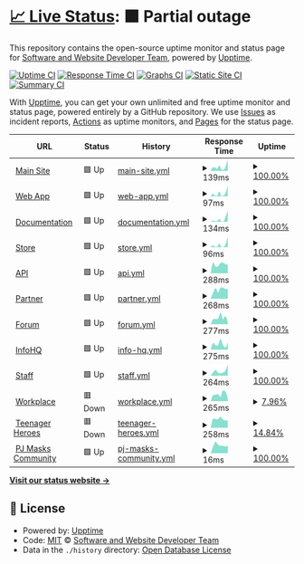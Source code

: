 # [📈 Live Status](https://Software-and-Website-Developer-Team.github.io/Status): <!--live status--> **🟧 Partial outage**

This repository contains the open-source uptime monitor and status page for [Software and Website Developer Team](https://software-and-website-developer-team.github.io), powered by [Upptime](https://github.com/upptime/upptime).

[![Uptime CI](https://github.com/Software-and-Website-Developer-Team/Status/workflows/Uptime%20CI/badge.svg)](https://github.com/Software-and-Website-Developer-Team/Status/actions?query=workflow%3A%22Uptime+CI%22)
[![Response Time CI](https://github.com/Software-and-Website-Developer-Team/Status/workflows/Response%20Time%20CI/badge.svg)](https://github.com/Software-and-Website-Developer-Team/Status/actions?query=workflow%3A%22Response+Time+CI%22)
[![Graphs CI](https://github.com/Software-and-Website-Developer-Team/Status/workflows/Graphs%20CI/badge.svg)](https://github.com/Software-and-Website-Developer-Team/Status/actions?query=workflow%3A%22Graphs+CI%22)
[![Static Site CI](https://github.com/Software-and-Website-Developer-Team/Status/workflows/Static%20Site%20CI/badge.svg)](https://github.com/Software-and-Website-Developer-Team/Status/actions?query=workflow%3A%22Static+Site+CI%22)
[![Summary CI](https://github.com/Software-and-Website-Developer-Team/Status/workflows/Summary%20CI/badge.svg)](https://github.com/Software-and-Website-Developer-Team/Status/actions?query=workflow%3A%22Summary+CI%22)

With [Upptime](https://upptime.js.org), you can get your own unlimited and free uptime monitor and status page, powered entirely by a GitHub repository. We use [Issues](https://github.com/Software-and-Website-Developer-Team/Status/issues) as incident reports, [Actions](https://github.com/Software-and-Website-Developer-Team/Status/actions) as uptime monitors, and [Pages](https://Software-and-Website-Developer-Team.github.io/Status) for the status page.

<!--start: status pages-->
<!-- This summary is generated by Upptime (https://github.com/upptime/upptime) -->
<!-- Do not edit this manually, your changes will be overwritten -->
<!-- prettier-ignore -->
| URL | Status | History | Response Time | Uptime |
| --- | ------ | ------- | ------------- | ------ |
| <img alt="" src="https://favicons.githubusercontent.com/onefutureunifiedteam.tk" height="13"> [Main Site](https://onefutureunifiedteam.tk/) | 🟩 Up | [main-site.yml](https://github.com/One-Future-Unified-Team/Status/commits/HEAD/history/main-site.yml) | <details><summary><img alt="Response time graph" src="./graphs/main-site/response-time-week.png" height="20"> 139ms</summary><br><a href="https://One-Future-Unified-Team.github.io/Status/history/main-site"><img alt="Response time 103" src="https://img.shields.io/endpoint?url=https%3A%2F%2Fraw.githubusercontent.com%2FOne-Future-Unified-Team%2FStatus%2FHEAD%2Fapi%2Fmain-site%2Fresponse-time.json"></a><br><a href="https://One-Future-Unified-Team.github.io/Status/history/main-site"><img alt="24-hour response time 252" src="https://img.shields.io/endpoint?url=https%3A%2F%2Fraw.githubusercontent.com%2FOne-Future-Unified-Team%2FStatus%2FHEAD%2Fapi%2Fmain-site%2Fresponse-time-day.json"></a><br><a href="https://One-Future-Unified-Team.github.io/Status/history/main-site"><img alt="7-day response time 139" src="https://img.shields.io/endpoint?url=https%3A%2F%2Fraw.githubusercontent.com%2FOne-Future-Unified-Team%2FStatus%2FHEAD%2Fapi%2Fmain-site%2Fresponse-time-week.json"></a><br><a href="https://One-Future-Unified-Team.github.io/Status/history/main-site"><img alt="30-day response time 106" src="https://img.shields.io/endpoint?url=https%3A%2F%2Fraw.githubusercontent.com%2FOne-Future-Unified-Team%2FStatus%2FHEAD%2Fapi%2Fmain-site%2Fresponse-time-month.json"></a><br><a href="https://One-Future-Unified-Team.github.io/Status/history/main-site"><img alt="1-year response time 103" src="https://img.shields.io/endpoint?url=https%3A%2F%2Fraw.githubusercontent.com%2FOne-Future-Unified-Team%2FStatus%2FHEAD%2Fapi%2Fmain-site%2Fresponse-time-year.json"></a></details> | <details><summary><a href="https://One-Future-Unified-Team.github.io/Status/history/main-site">100.00%</a></summary><a href="https://One-Future-Unified-Team.github.io/Status/history/main-site"><img alt="All-time uptime 99.92%" src="https://img.shields.io/endpoint?url=https%3A%2F%2Fraw.githubusercontent.com%2FOne-Future-Unified-Team%2FStatus%2FHEAD%2Fapi%2Fmain-site%2Fuptime.json"></a><br><a href="https://One-Future-Unified-Team.github.io/Status/history/main-site"><img alt="24-hour uptime 100.00%" src="https://img.shields.io/endpoint?url=https%3A%2F%2Fraw.githubusercontent.com%2FOne-Future-Unified-Team%2FStatus%2FHEAD%2Fapi%2Fmain-site%2Fuptime-day.json"></a><br><a href="https://One-Future-Unified-Team.github.io/Status/history/main-site"><img alt="7-day uptime 100.00%" src="https://img.shields.io/endpoint?url=https%3A%2F%2Fraw.githubusercontent.com%2FOne-Future-Unified-Team%2FStatus%2FHEAD%2Fapi%2Fmain-site%2Fuptime-week.json"></a><br><a href="https://One-Future-Unified-Team.github.io/Status/history/main-site"><img alt="30-day uptime 100.00%" src="https://img.shields.io/endpoint?url=https%3A%2F%2Fraw.githubusercontent.com%2FOne-Future-Unified-Team%2FStatus%2FHEAD%2Fapi%2Fmain-site%2Fuptime-month.json"></a><br><a href="https://One-Future-Unified-Team.github.io/Status/history/main-site"><img alt="1-year uptime 99.92%" src="https://img.shields.io/endpoint?url=https%3A%2F%2Fraw.githubusercontent.com%2FOne-Future-Unified-Team%2FStatus%2FHEAD%2Fapi%2Fmain-site%2Fuptime-year.json"></a></details>
| <img alt="" src="https://favicons.githubusercontent.com/web-app.onefutureunifiedteam.tk" height="13"> [Web App](https://web-app.onefutureunifiedteam.tk/) | 🟩 Up | [web-app.yml](https://github.com/One-Future-Unified-Team/Status/commits/HEAD/history/web-app.yml) | <details><summary><img alt="Response time graph" src="./graphs/web-app/response-time-week.png" height="20"> 97ms</summary><br><a href="https://One-Future-Unified-Team.github.io/Status/history/web-app"><img alt="Response time 58" src="https://img.shields.io/endpoint?url=https%3A%2F%2Fraw.githubusercontent.com%2FOne-Future-Unified-Team%2FStatus%2FHEAD%2Fapi%2Fweb-app%2Fresponse-time.json"></a><br><a href="https://One-Future-Unified-Team.github.io/Status/history/web-app"><img alt="24-hour response time 212" src="https://img.shields.io/endpoint?url=https%3A%2F%2Fraw.githubusercontent.com%2FOne-Future-Unified-Team%2FStatus%2FHEAD%2Fapi%2Fweb-app%2Fresponse-time-day.json"></a><br><a href="https://One-Future-Unified-Team.github.io/Status/history/web-app"><img alt="7-day response time 97" src="https://img.shields.io/endpoint?url=https%3A%2F%2Fraw.githubusercontent.com%2FOne-Future-Unified-Team%2FStatus%2FHEAD%2Fapi%2Fweb-app%2Fresponse-time-week.json"></a><br><a href="https://One-Future-Unified-Team.github.io/Status/history/web-app"><img alt="30-day response time 67" src="https://img.shields.io/endpoint?url=https%3A%2F%2Fraw.githubusercontent.com%2FOne-Future-Unified-Team%2FStatus%2FHEAD%2Fapi%2Fweb-app%2Fresponse-time-month.json"></a><br><a href="https://One-Future-Unified-Team.github.io/Status/history/web-app"><img alt="1-year response time 58" src="https://img.shields.io/endpoint?url=https%3A%2F%2Fraw.githubusercontent.com%2FOne-Future-Unified-Team%2FStatus%2FHEAD%2Fapi%2Fweb-app%2Fresponse-time-year.json"></a></details> | <details><summary><a href="https://One-Future-Unified-Team.github.io/Status/history/web-app">100.00%</a></summary><a href="https://One-Future-Unified-Team.github.io/Status/history/web-app"><img alt="All-time uptime 99.92%" src="https://img.shields.io/endpoint?url=https%3A%2F%2Fraw.githubusercontent.com%2FOne-Future-Unified-Team%2FStatus%2FHEAD%2Fapi%2Fweb-app%2Fuptime.json"></a><br><a href="https://One-Future-Unified-Team.github.io/Status/history/web-app"><img alt="24-hour uptime 100.00%" src="https://img.shields.io/endpoint?url=https%3A%2F%2Fraw.githubusercontent.com%2FOne-Future-Unified-Team%2FStatus%2FHEAD%2Fapi%2Fweb-app%2Fuptime-day.json"></a><br><a href="https://One-Future-Unified-Team.github.io/Status/history/web-app"><img alt="7-day uptime 100.00%" src="https://img.shields.io/endpoint?url=https%3A%2F%2Fraw.githubusercontent.com%2FOne-Future-Unified-Team%2FStatus%2FHEAD%2Fapi%2Fweb-app%2Fuptime-week.json"></a><br><a href="https://One-Future-Unified-Team.github.io/Status/history/web-app"><img alt="30-day uptime 100.00%" src="https://img.shields.io/endpoint?url=https%3A%2F%2Fraw.githubusercontent.com%2FOne-Future-Unified-Team%2FStatus%2FHEAD%2Fapi%2Fweb-app%2Fuptime-month.json"></a><br><a href="https://One-Future-Unified-Team.github.io/Status/history/web-app"><img alt="1-year uptime 99.92%" src="https://img.shields.io/endpoint?url=https%3A%2F%2Fraw.githubusercontent.com%2FOne-Future-Unified-Team%2FStatus%2FHEAD%2Fapi%2Fweb-app%2Fuptime-year.json"></a></details>
| <img alt="" src="https://favicons.githubusercontent.com/documentation.onefutureunifiedteam.tk" height="13"> [Documentation](https://documentation.onefutureunifiedteam.tk/) | 🟩 Up | [documentation.yml](https://github.com/One-Future-Unified-Team/Status/commits/HEAD/history/documentation.yml) | <details><summary><img alt="Response time graph" src="./graphs/documentation/response-time-week.png" height="20"> 134ms</summary><br><a href="https://One-Future-Unified-Team.github.io/Status/history/documentation"><img alt="Response time 63" src="https://img.shields.io/endpoint?url=https%3A%2F%2Fraw.githubusercontent.com%2FOne-Future-Unified-Team%2FStatus%2FHEAD%2Fapi%2Fdocumentation%2Fresponse-time.json"></a><br><a href="https://One-Future-Unified-Team.github.io/Status/history/documentation"><img alt="24-hour response time 326" src="https://img.shields.io/endpoint?url=https%3A%2F%2Fraw.githubusercontent.com%2FOne-Future-Unified-Team%2FStatus%2FHEAD%2Fapi%2Fdocumentation%2Fresponse-time-day.json"></a><br><a href="https://One-Future-Unified-Team.github.io/Status/history/documentation"><img alt="7-day response time 134" src="https://img.shields.io/endpoint?url=https%3A%2F%2Fraw.githubusercontent.com%2FOne-Future-Unified-Team%2FStatus%2FHEAD%2Fapi%2Fdocumentation%2Fresponse-time-week.json"></a><br><a href="https://One-Future-Unified-Team.github.io/Status/history/documentation"><img alt="30-day response time 75" src="https://img.shields.io/endpoint?url=https%3A%2F%2Fraw.githubusercontent.com%2FOne-Future-Unified-Team%2FStatus%2FHEAD%2Fapi%2Fdocumentation%2Fresponse-time-month.json"></a><br><a href="https://One-Future-Unified-Team.github.io/Status/history/documentation"><img alt="1-year response time 63" src="https://img.shields.io/endpoint?url=https%3A%2F%2Fraw.githubusercontent.com%2FOne-Future-Unified-Team%2FStatus%2FHEAD%2Fapi%2Fdocumentation%2Fresponse-time-year.json"></a></details> | <details><summary><a href="https://One-Future-Unified-Team.github.io/Status/history/documentation">100.00%</a></summary><a href="https://One-Future-Unified-Team.github.io/Status/history/documentation"><img alt="All-time uptime 99.92%" src="https://img.shields.io/endpoint?url=https%3A%2F%2Fraw.githubusercontent.com%2FOne-Future-Unified-Team%2FStatus%2FHEAD%2Fapi%2Fdocumentation%2Fuptime.json"></a><br><a href="https://One-Future-Unified-Team.github.io/Status/history/documentation"><img alt="24-hour uptime 100.00%" src="https://img.shields.io/endpoint?url=https%3A%2F%2Fraw.githubusercontent.com%2FOne-Future-Unified-Team%2FStatus%2FHEAD%2Fapi%2Fdocumentation%2Fuptime-day.json"></a><br><a href="https://One-Future-Unified-Team.github.io/Status/history/documentation"><img alt="7-day uptime 100.00%" src="https://img.shields.io/endpoint?url=https%3A%2F%2Fraw.githubusercontent.com%2FOne-Future-Unified-Team%2FStatus%2FHEAD%2Fapi%2Fdocumentation%2Fuptime-week.json"></a><br><a href="https://One-Future-Unified-Team.github.io/Status/history/documentation"><img alt="30-day uptime 100.00%" src="https://img.shields.io/endpoint?url=https%3A%2F%2Fraw.githubusercontent.com%2FOne-Future-Unified-Team%2FStatus%2FHEAD%2Fapi%2Fdocumentation%2Fuptime-month.json"></a><br><a href="https://One-Future-Unified-Team.github.io/Status/history/documentation"><img alt="1-year uptime 99.92%" src="https://img.shields.io/endpoint?url=https%3A%2F%2Fraw.githubusercontent.com%2FOne-Future-Unified-Team%2FStatus%2FHEAD%2Fapi%2Fdocumentation%2Fuptime-year.json"></a></details>
| <img alt="" src="https://favicons.githubusercontent.com/store.onefutureunifiedteam.tk" height="13"> [Store](https://store.onefutureunifiedteam.tk/) | 🟩 Up | [store.yml](https://github.com/One-Future-Unified-Team/Status/commits/HEAD/history/store.yml) | <details><summary><img alt="Response time graph" src="./graphs/store/response-time-week.png" height="20"> 96ms</summary><br><a href="https://One-Future-Unified-Team.github.io/Status/history/store"><img alt="Response time 57" src="https://img.shields.io/endpoint?url=https%3A%2F%2Fraw.githubusercontent.com%2FOne-Future-Unified-Team%2FStatus%2FHEAD%2Fapi%2Fstore%2Fresponse-time.json"></a><br><a href="https://One-Future-Unified-Team.github.io/Status/history/store"><img alt="24-hour response time 223" src="https://img.shields.io/endpoint?url=https%3A%2F%2Fraw.githubusercontent.com%2FOne-Future-Unified-Team%2FStatus%2FHEAD%2Fapi%2Fstore%2Fresponse-time-day.json"></a><br><a href="https://One-Future-Unified-Team.github.io/Status/history/store"><img alt="7-day response time 96" src="https://img.shields.io/endpoint?url=https%3A%2F%2Fraw.githubusercontent.com%2FOne-Future-Unified-Team%2FStatus%2FHEAD%2Fapi%2Fstore%2Fresponse-time-week.json"></a><br><a href="https://One-Future-Unified-Team.github.io/Status/history/store"><img alt="30-day response time 58" src="https://img.shields.io/endpoint?url=https%3A%2F%2Fraw.githubusercontent.com%2FOne-Future-Unified-Team%2FStatus%2FHEAD%2Fapi%2Fstore%2Fresponse-time-month.json"></a><br><a href="https://One-Future-Unified-Team.github.io/Status/history/store"><img alt="1-year response time 57" src="https://img.shields.io/endpoint?url=https%3A%2F%2Fraw.githubusercontent.com%2FOne-Future-Unified-Team%2FStatus%2FHEAD%2Fapi%2Fstore%2Fresponse-time-year.json"></a></details> | <details><summary><a href="https://One-Future-Unified-Team.github.io/Status/history/store">100.00%</a></summary><a href="https://One-Future-Unified-Team.github.io/Status/history/store"><img alt="All-time uptime 99.92%" src="https://img.shields.io/endpoint?url=https%3A%2F%2Fraw.githubusercontent.com%2FOne-Future-Unified-Team%2FStatus%2FHEAD%2Fapi%2Fstore%2Fuptime.json"></a><br><a href="https://One-Future-Unified-Team.github.io/Status/history/store"><img alt="24-hour uptime 100.00%" src="https://img.shields.io/endpoint?url=https%3A%2F%2Fraw.githubusercontent.com%2FOne-Future-Unified-Team%2FStatus%2FHEAD%2Fapi%2Fstore%2Fuptime-day.json"></a><br><a href="https://One-Future-Unified-Team.github.io/Status/history/store"><img alt="7-day uptime 100.00%" src="https://img.shields.io/endpoint?url=https%3A%2F%2Fraw.githubusercontent.com%2FOne-Future-Unified-Team%2FStatus%2FHEAD%2Fapi%2Fstore%2Fuptime-week.json"></a><br><a href="https://One-Future-Unified-Team.github.io/Status/history/store"><img alt="30-day uptime 100.00%" src="https://img.shields.io/endpoint?url=https%3A%2F%2Fraw.githubusercontent.com%2FOne-Future-Unified-Team%2FStatus%2FHEAD%2Fapi%2Fstore%2Fuptime-month.json"></a><br><a href="https://One-Future-Unified-Team.github.io/Status/history/store"><img alt="1-year uptime 99.92%" src="https://img.shields.io/endpoint?url=https%3A%2F%2Fraw.githubusercontent.com%2FOne-Future-Unified-Team%2FStatus%2FHEAD%2Fapi%2Fstore%2Fuptime-year.json"></a></details>
| <img alt="" src="https://favicons.githubusercontent.com/api.onefutureunifiedteam.tk" height="13"> [API](https://api.onefutureunifiedteam.tk/) | 🟩 Up | [api.yml](https://github.com/One-Future-Unified-Team/Status/commits/HEAD/history/api.yml) | <details><summary><img alt="Response time graph" src="./graphs/api/response-time-week.png" height="20"> 288ms</summary><br><a href="https://One-Future-Unified-Team.github.io/Status/history/api"><img alt="Response time 288" src="https://img.shields.io/endpoint?url=https%3A%2F%2Fraw.githubusercontent.com%2FOne-Future-Unified-Team%2FStatus%2FHEAD%2Fapi%2Fapi%2Fresponse-time.json"></a><br><a href="https://One-Future-Unified-Team.github.io/Status/history/api"><img alt="24-hour response time 288" src="https://img.shields.io/endpoint?url=https%3A%2F%2Fraw.githubusercontent.com%2FOne-Future-Unified-Team%2FStatus%2FHEAD%2Fapi%2Fapi%2Fresponse-time-day.json"></a><br><a href="https://One-Future-Unified-Team.github.io/Status/history/api"><img alt="7-day response time 288" src="https://img.shields.io/endpoint?url=https%3A%2F%2Fraw.githubusercontent.com%2FOne-Future-Unified-Team%2FStatus%2FHEAD%2Fapi%2Fapi%2Fresponse-time-week.json"></a><br><a href="https://One-Future-Unified-Team.github.io/Status/history/api"><img alt="30-day response time 288" src="https://img.shields.io/endpoint?url=https%3A%2F%2Fraw.githubusercontent.com%2FOne-Future-Unified-Team%2FStatus%2FHEAD%2Fapi%2Fapi%2Fresponse-time-month.json"></a><br><a href="https://One-Future-Unified-Team.github.io/Status/history/api"><img alt="1-year response time 288" src="https://img.shields.io/endpoint?url=https%3A%2F%2Fraw.githubusercontent.com%2FOne-Future-Unified-Team%2FStatus%2FHEAD%2Fapi%2Fapi%2Fresponse-time-year.json"></a></details> | <details><summary><a href="https://One-Future-Unified-Team.github.io/Status/history/api">100.00%</a></summary><a href="https://One-Future-Unified-Team.github.io/Status/history/api"><img alt="All-time uptime 100.00%" src="https://img.shields.io/endpoint?url=https%3A%2F%2Fraw.githubusercontent.com%2FOne-Future-Unified-Team%2FStatus%2FHEAD%2Fapi%2Fapi%2Fuptime.json"></a><br><a href="https://One-Future-Unified-Team.github.io/Status/history/api"><img alt="24-hour uptime 100.00%" src="https://img.shields.io/endpoint?url=https%3A%2F%2Fraw.githubusercontent.com%2FOne-Future-Unified-Team%2FStatus%2FHEAD%2Fapi%2Fapi%2Fuptime-day.json"></a><br><a href="https://One-Future-Unified-Team.github.io/Status/history/api"><img alt="7-day uptime 100.00%" src="https://img.shields.io/endpoint?url=https%3A%2F%2Fraw.githubusercontent.com%2FOne-Future-Unified-Team%2FStatus%2FHEAD%2Fapi%2Fapi%2Fuptime-week.json"></a><br><a href="https://One-Future-Unified-Team.github.io/Status/history/api"><img alt="30-day uptime 100.00%" src="https://img.shields.io/endpoint?url=https%3A%2F%2Fraw.githubusercontent.com%2FOne-Future-Unified-Team%2FStatus%2FHEAD%2Fapi%2Fapi%2Fuptime-month.json"></a><br><a href="https://One-Future-Unified-Team.github.io/Status/history/api"><img alt="1-year uptime 100.00%" src="https://img.shields.io/endpoint?url=https%3A%2F%2Fraw.githubusercontent.com%2FOne-Future-Unified-Team%2FStatus%2FHEAD%2Fapi%2Fapi%2Fuptime-year.json"></a></details>
| <img alt="" src="https://favicons.githubusercontent.com/partner.onefutureunifiedteam.tk" height="13"> [Partner](https://partner.onefutureunifiedteam.tk/) | 🟩 Up | [partner.yml](https://github.com/One-Future-Unified-Team/Status/commits/HEAD/history/partner.yml) | <details><summary><img alt="Response time graph" src="./graphs/partner/response-time-week.png" height="20"> 268ms</summary><br><a href="https://One-Future-Unified-Team.github.io/Status/history/partner"><img alt="Response time 268" src="https://img.shields.io/endpoint?url=https%3A%2F%2Fraw.githubusercontent.com%2FOne-Future-Unified-Team%2FStatus%2FHEAD%2Fapi%2Fpartner%2Fresponse-time.json"></a><br><a href="https://One-Future-Unified-Team.github.io/Status/history/partner"><img alt="24-hour response time 268" src="https://img.shields.io/endpoint?url=https%3A%2F%2Fraw.githubusercontent.com%2FOne-Future-Unified-Team%2FStatus%2FHEAD%2Fapi%2Fpartner%2Fresponse-time-day.json"></a><br><a href="https://One-Future-Unified-Team.github.io/Status/history/partner"><img alt="7-day response time 268" src="https://img.shields.io/endpoint?url=https%3A%2F%2Fraw.githubusercontent.com%2FOne-Future-Unified-Team%2FStatus%2FHEAD%2Fapi%2Fpartner%2Fresponse-time-week.json"></a><br><a href="https://One-Future-Unified-Team.github.io/Status/history/partner"><img alt="30-day response time 268" src="https://img.shields.io/endpoint?url=https%3A%2F%2Fraw.githubusercontent.com%2FOne-Future-Unified-Team%2FStatus%2FHEAD%2Fapi%2Fpartner%2Fresponse-time-month.json"></a><br><a href="https://One-Future-Unified-Team.github.io/Status/history/partner"><img alt="1-year response time 268" src="https://img.shields.io/endpoint?url=https%3A%2F%2Fraw.githubusercontent.com%2FOne-Future-Unified-Team%2FStatus%2FHEAD%2Fapi%2Fpartner%2Fresponse-time-year.json"></a></details> | <details><summary><a href="https://One-Future-Unified-Team.github.io/Status/history/partner">100.00%</a></summary><a href="https://One-Future-Unified-Team.github.io/Status/history/partner"><img alt="All-time uptime 100.00%" src="https://img.shields.io/endpoint?url=https%3A%2F%2Fraw.githubusercontent.com%2FOne-Future-Unified-Team%2FStatus%2FHEAD%2Fapi%2Fpartner%2Fuptime.json"></a><br><a href="https://One-Future-Unified-Team.github.io/Status/history/partner"><img alt="24-hour uptime 100.00%" src="https://img.shields.io/endpoint?url=https%3A%2F%2Fraw.githubusercontent.com%2FOne-Future-Unified-Team%2FStatus%2FHEAD%2Fapi%2Fpartner%2Fuptime-day.json"></a><br><a href="https://One-Future-Unified-Team.github.io/Status/history/partner"><img alt="7-day uptime 100.00%" src="https://img.shields.io/endpoint?url=https%3A%2F%2Fraw.githubusercontent.com%2FOne-Future-Unified-Team%2FStatus%2FHEAD%2Fapi%2Fpartner%2Fuptime-week.json"></a><br><a href="https://One-Future-Unified-Team.github.io/Status/history/partner"><img alt="30-day uptime 100.00%" src="https://img.shields.io/endpoint?url=https%3A%2F%2Fraw.githubusercontent.com%2FOne-Future-Unified-Team%2FStatus%2FHEAD%2Fapi%2Fpartner%2Fuptime-month.json"></a><br><a href="https://One-Future-Unified-Team.github.io/Status/history/partner"><img alt="1-year uptime 100.00%" src="https://img.shields.io/endpoint?url=https%3A%2F%2Fraw.githubusercontent.com%2FOne-Future-Unified-Team%2FStatus%2FHEAD%2Fapi%2Fpartner%2Fuptime-year.json"></a></details>
| <img alt="" src="https://favicons.githubusercontent.com/forum.onefutureunifiedteam.tk" height="13"> [Forum](https://forum.onefutureunifiedteam.tk/) | 🟩 Up | [forum.yml](https://github.com/One-Future-Unified-Team/Status/commits/HEAD/history/forum.yml) | <details><summary><img alt="Response time graph" src="./graphs/forum/response-time-week.png" height="20"> 277ms</summary><br><a href="https://One-Future-Unified-Team.github.io/Status/history/forum"><img alt="Response time 277" src="https://img.shields.io/endpoint?url=https%3A%2F%2Fraw.githubusercontent.com%2FOne-Future-Unified-Team%2FStatus%2FHEAD%2Fapi%2Fforum%2Fresponse-time.json"></a><br><a href="https://One-Future-Unified-Team.github.io/Status/history/forum"><img alt="24-hour response time 277" src="https://img.shields.io/endpoint?url=https%3A%2F%2Fraw.githubusercontent.com%2FOne-Future-Unified-Team%2FStatus%2FHEAD%2Fapi%2Fforum%2Fresponse-time-day.json"></a><br><a href="https://One-Future-Unified-Team.github.io/Status/history/forum"><img alt="7-day response time 277" src="https://img.shields.io/endpoint?url=https%3A%2F%2Fraw.githubusercontent.com%2FOne-Future-Unified-Team%2FStatus%2FHEAD%2Fapi%2Fforum%2Fresponse-time-week.json"></a><br><a href="https://One-Future-Unified-Team.github.io/Status/history/forum"><img alt="30-day response time 277" src="https://img.shields.io/endpoint?url=https%3A%2F%2Fraw.githubusercontent.com%2FOne-Future-Unified-Team%2FStatus%2FHEAD%2Fapi%2Fforum%2Fresponse-time-month.json"></a><br><a href="https://One-Future-Unified-Team.github.io/Status/history/forum"><img alt="1-year response time 277" src="https://img.shields.io/endpoint?url=https%3A%2F%2Fraw.githubusercontent.com%2FOne-Future-Unified-Team%2FStatus%2FHEAD%2Fapi%2Fforum%2Fresponse-time-year.json"></a></details> | <details><summary><a href="https://One-Future-Unified-Team.github.io/Status/history/forum">100.00%</a></summary><a href="https://One-Future-Unified-Team.github.io/Status/history/forum"><img alt="All-time uptime 100.00%" src="https://img.shields.io/endpoint?url=https%3A%2F%2Fraw.githubusercontent.com%2FOne-Future-Unified-Team%2FStatus%2FHEAD%2Fapi%2Fforum%2Fuptime.json"></a><br><a href="https://One-Future-Unified-Team.github.io/Status/history/forum"><img alt="24-hour uptime 100.00%" src="https://img.shields.io/endpoint?url=https%3A%2F%2Fraw.githubusercontent.com%2FOne-Future-Unified-Team%2FStatus%2FHEAD%2Fapi%2Fforum%2Fuptime-day.json"></a><br><a href="https://One-Future-Unified-Team.github.io/Status/history/forum"><img alt="7-day uptime 100.00%" src="https://img.shields.io/endpoint?url=https%3A%2F%2Fraw.githubusercontent.com%2FOne-Future-Unified-Team%2FStatus%2FHEAD%2Fapi%2Fforum%2Fuptime-week.json"></a><br><a href="https://One-Future-Unified-Team.github.io/Status/history/forum"><img alt="30-day uptime 100.00%" src="https://img.shields.io/endpoint?url=https%3A%2F%2Fraw.githubusercontent.com%2FOne-Future-Unified-Team%2FStatus%2FHEAD%2Fapi%2Fforum%2Fuptime-month.json"></a><br><a href="https://One-Future-Unified-Team.github.io/Status/history/forum"><img alt="1-year uptime 100.00%" src="https://img.shields.io/endpoint?url=https%3A%2F%2Fraw.githubusercontent.com%2FOne-Future-Unified-Team%2FStatus%2FHEAD%2Fapi%2Fforum%2Fuptime-year.json"></a></details>
| <img alt="" src="https://favicons.githubusercontent.com/infohq.onefutureunifiedteam.tk" height="13"> [InfoHQ](https://infohq.onefutureunifiedteam.tk/) | 🟩 Up | [info-hq.yml](https://github.com/One-Future-Unified-Team/Status/commits/HEAD/history/info-hq.yml) | <details><summary><img alt="Response time graph" src="./graphs/info-hq/response-time-week.png" height="20"> 275ms</summary><br><a href="https://One-Future-Unified-Team.github.io/Status/history/info-hq"><img alt="Response time 275" src="https://img.shields.io/endpoint?url=https%3A%2F%2Fraw.githubusercontent.com%2FOne-Future-Unified-Team%2FStatus%2FHEAD%2Fapi%2Finfo-hq%2Fresponse-time.json"></a><br><a href="https://One-Future-Unified-Team.github.io/Status/history/info-hq"><img alt="24-hour response time 275" src="https://img.shields.io/endpoint?url=https%3A%2F%2Fraw.githubusercontent.com%2FOne-Future-Unified-Team%2FStatus%2FHEAD%2Fapi%2Finfo-hq%2Fresponse-time-day.json"></a><br><a href="https://One-Future-Unified-Team.github.io/Status/history/info-hq"><img alt="7-day response time 275" src="https://img.shields.io/endpoint?url=https%3A%2F%2Fraw.githubusercontent.com%2FOne-Future-Unified-Team%2FStatus%2FHEAD%2Fapi%2Finfo-hq%2Fresponse-time-week.json"></a><br><a href="https://One-Future-Unified-Team.github.io/Status/history/info-hq"><img alt="30-day response time 275" src="https://img.shields.io/endpoint?url=https%3A%2F%2Fraw.githubusercontent.com%2FOne-Future-Unified-Team%2FStatus%2FHEAD%2Fapi%2Finfo-hq%2Fresponse-time-month.json"></a><br><a href="https://One-Future-Unified-Team.github.io/Status/history/info-hq"><img alt="1-year response time 275" src="https://img.shields.io/endpoint?url=https%3A%2F%2Fraw.githubusercontent.com%2FOne-Future-Unified-Team%2FStatus%2FHEAD%2Fapi%2Finfo-hq%2Fresponse-time-year.json"></a></details> | <details><summary><a href="https://One-Future-Unified-Team.github.io/Status/history/info-hq">100.00%</a></summary><a href="https://One-Future-Unified-Team.github.io/Status/history/info-hq"><img alt="All-time uptime 100.00%" src="https://img.shields.io/endpoint?url=https%3A%2F%2Fraw.githubusercontent.com%2FOne-Future-Unified-Team%2FStatus%2FHEAD%2Fapi%2Finfo-hq%2Fuptime.json"></a><br><a href="https://One-Future-Unified-Team.github.io/Status/history/info-hq"><img alt="24-hour uptime 100.00%" src="https://img.shields.io/endpoint?url=https%3A%2F%2Fraw.githubusercontent.com%2FOne-Future-Unified-Team%2FStatus%2FHEAD%2Fapi%2Finfo-hq%2Fuptime-day.json"></a><br><a href="https://One-Future-Unified-Team.github.io/Status/history/info-hq"><img alt="7-day uptime 100.00%" src="https://img.shields.io/endpoint?url=https%3A%2F%2Fraw.githubusercontent.com%2FOne-Future-Unified-Team%2FStatus%2FHEAD%2Fapi%2Finfo-hq%2Fuptime-week.json"></a><br><a href="https://One-Future-Unified-Team.github.io/Status/history/info-hq"><img alt="30-day uptime 100.00%" src="https://img.shields.io/endpoint?url=https%3A%2F%2Fraw.githubusercontent.com%2FOne-Future-Unified-Team%2FStatus%2FHEAD%2Fapi%2Finfo-hq%2Fuptime-month.json"></a><br><a href="https://One-Future-Unified-Team.github.io/Status/history/info-hq"><img alt="1-year uptime 100.00%" src="https://img.shields.io/endpoint?url=https%3A%2F%2Fraw.githubusercontent.com%2FOne-Future-Unified-Team%2FStatus%2FHEAD%2Fapi%2Finfo-hq%2Fuptime-year.json"></a></details>
| <img alt="" src="https://favicons.githubusercontent.com/staff.onefutureunifiedteam.tk" height="13"> [Staff](https://staff.onefutureunifiedteam.tk/) | 🟩 Up | [staff.yml](https://github.com/One-Future-Unified-Team/Status/commits/HEAD/history/staff.yml) | <details><summary><img alt="Response time graph" src="./graphs/staff/response-time-week.png" height="20"> 264ms</summary><br><a href="https://One-Future-Unified-Team.github.io/Status/history/staff"><img alt="Response time 264" src="https://img.shields.io/endpoint?url=https%3A%2F%2Fraw.githubusercontent.com%2FOne-Future-Unified-Team%2FStatus%2FHEAD%2Fapi%2Fstaff%2Fresponse-time.json"></a><br><a href="https://One-Future-Unified-Team.github.io/Status/history/staff"><img alt="24-hour response time 264" src="https://img.shields.io/endpoint?url=https%3A%2F%2Fraw.githubusercontent.com%2FOne-Future-Unified-Team%2FStatus%2FHEAD%2Fapi%2Fstaff%2Fresponse-time-day.json"></a><br><a href="https://One-Future-Unified-Team.github.io/Status/history/staff"><img alt="7-day response time 264" src="https://img.shields.io/endpoint?url=https%3A%2F%2Fraw.githubusercontent.com%2FOne-Future-Unified-Team%2FStatus%2FHEAD%2Fapi%2Fstaff%2Fresponse-time-week.json"></a><br><a href="https://One-Future-Unified-Team.github.io/Status/history/staff"><img alt="30-day response time 264" src="https://img.shields.io/endpoint?url=https%3A%2F%2Fraw.githubusercontent.com%2FOne-Future-Unified-Team%2FStatus%2FHEAD%2Fapi%2Fstaff%2Fresponse-time-month.json"></a><br><a href="https://One-Future-Unified-Team.github.io/Status/history/staff"><img alt="1-year response time 264" src="https://img.shields.io/endpoint?url=https%3A%2F%2Fraw.githubusercontent.com%2FOne-Future-Unified-Team%2FStatus%2FHEAD%2Fapi%2Fstaff%2Fresponse-time-year.json"></a></details> | <details><summary><a href="https://One-Future-Unified-Team.github.io/Status/history/staff">100.00%</a></summary><a href="https://One-Future-Unified-Team.github.io/Status/history/staff"><img alt="All-time uptime 100.00%" src="https://img.shields.io/endpoint?url=https%3A%2F%2Fraw.githubusercontent.com%2FOne-Future-Unified-Team%2FStatus%2FHEAD%2Fapi%2Fstaff%2Fuptime.json"></a><br><a href="https://One-Future-Unified-Team.github.io/Status/history/staff"><img alt="24-hour uptime 100.00%" src="https://img.shields.io/endpoint?url=https%3A%2F%2Fraw.githubusercontent.com%2FOne-Future-Unified-Team%2FStatus%2FHEAD%2Fapi%2Fstaff%2Fuptime-day.json"></a><br><a href="https://One-Future-Unified-Team.github.io/Status/history/staff"><img alt="7-day uptime 100.00%" src="https://img.shields.io/endpoint?url=https%3A%2F%2Fraw.githubusercontent.com%2FOne-Future-Unified-Team%2FStatus%2FHEAD%2Fapi%2Fstaff%2Fuptime-week.json"></a><br><a href="https://One-Future-Unified-Team.github.io/Status/history/staff"><img alt="30-day uptime 100.00%" src="https://img.shields.io/endpoint?url=https%3A%2F%2Fraw.githubusercontent.com%2FOne-Future-Unified-Team%2FStatus%2FHEAD%2Fapi%2Fstaff%2Fuptime-month.json"></a><br><a href="https://One-Future-Unified-Team.github.io/Status/history/staff"><img alt="1-year uptime 100.00%" src="https://img.shields.io/endpoint?url=https%3A%2F%2Fraw.githubusercontent.com%2FOne-Future-Unified-Team%2FStatus%2FHEAD%2Fapi%2Fstaff%2Fuptime-year.json"></a></details>
| <img alt="" src="https://favicons.githubusercontent.com/workplace.onefutureunifiedteam.tk" height="13"> [Workplace](https://workplace.onefutureunifiedteam.tk/) | 🟥 Down | [workplace.yml](https://github.com/One-Future-Unified-Team/Status/commits/HEAD/history/workplace.yml) | <details><summary><img alt="Response time graph" src="./graphs/workplace/response-time-week.png" height="20"> 265ms</summary><br><a href="https://One-Future-Unified-Team.github.io/Status/history/workplace"><img alt="Response time 265" src="https://img.shields.io/endpoint?url=https%3A%2F%2Fraw.githubusercontent.com%2FOne-Future-Unified-Team%2FStatus%2FHEAD%2Fapi%2Fworkplace%2Fresponse-time.json"></a><br><a href="https://One-Future-Unified-Team.github.io/Status/history/workplace"><img alt="24-hour response time 265" src="https://img.shields.io/endpoint?url=https%3A%2F%2Fraw.githubusercontent.com%2FOne-Future-Unified-Team%2FStatus%2FHEAD%2Fapi%2Fworkplace%2Fresponse-time-day.json"></a><br><a href="https://One-Future-Unified-Team.github.io/Status/history/workplace"><img alt="7-day response time 265" src="https://img.shields.io/endpoint?url=https%3A%2F%2Fraw.githubusercontent.com%2FOne-Future-Unified-Team%2FStatus%2FHEAD%2Fapi%2Fworkplace%2Fresponse-time-week.json"></a><br><a href="https://One-Future-Unified-Team.github.io/Status/history/workplace"><img alt="30-day response time 265" src="https://img.shields.io/endpoint?url=https%3A%2F%2Fraw.githubusercontent.com%2FOne-Future-Unified-Team%2FStatus%2FHEAD%2Fapi%2Fworkplace%2Fresponse-time-month.json"></a><br><a href="https://One-Future-Unified-Team.github.io/Status/history/workplace"><img alt="1-year response time 265" src="https://img.shields.io/endpoint?url=https%3A%2F%2Fraw.githubusercontent.com%2FOne-Future-Unified-Team%2FStatus%2FHEAD%2Fapi%2Fworkplace%2Fresponse-time-year.json"></a></details> | <details><summary><a href="https://One-Future-Unified-Team.github.io/Status/history/workplace">7.96%</a></summary><a href="https://One-Future-Unified-Team.github.io/Status/history/workplace"><img alt="All-time uptime 7.96%" src="https://img.shields.io/endpoint?url=https%3A%2F%2Fraw.githubusercontent.com%2FOne-Future-Unified-Team%2FStatus%2FHEAD%2Fapi%2Fworkplace%2Fuptime.json"></a><br><a href="https://One-Future-Unified-Team.github.io/Status/history/workplace"><img alt="24-hour uptime 7.96%" src="https://img.shields.io/endpoint?url=https%3A%2F%2Fraw.githubusercontent.com%2FOne-Future-Unified-Team%2FStatus%2FHEAD%2Fapi%2Fworkplace%2Fuptime-day.json"></a><br><a href="https://One-Future-Unified-Team.github.io/Status/history/workplace"><img alt="7-day uptime 7.96%" src="https://img.shields.io/endpoint?url=https%3A%2F%2Fraw.githubusercontent.com%2FOne-Future-Unified-Team%2FStatus%2FHEAD%2Fapi%2Fworkplace%2Fuptime-week.json"></a><br><a href="https://One-Future-Unified-Team.github.io/Status/history/workplace"><img alt="30-day uptime 7.96%" src="https://img.shields.io/endpoint?url=https%3A%2F%2Fraw.githubusercontent.com%2FOne-Future-Unified-Team%2FStatus%2FHEAD%2Fapi%2Fworkplace%2Fuptime-month.json"></a><br><a href="https://One-Future-Unified-Team.github.io/Status/history/workplace"><img alt="1-year uptime 7.96%" src="https://img.shields.io/endpoint?url=https%3A%2F%2Fraw.githubusercontent.com%2FOne-Future-Unified-Team%2FStatus%2FHEAD%2Fapi%2Fworkplace%2Fuptime-year.json"></a></details>
| <img alt="" src="https://favicons.githubusercontent.com/teenager-heroes.tk" height="13"> [Teenager Heroes](https://teenager-heroes.tk/) | 🟥 Down | [teenager-heroes.yml](https://github.com/One-Future-Unified-Team/Status/commits/HEAD/history/teenager-heroes.yml) | <details><summary><img alt="Response time graph" src="./graphs/teenager-heroes/response-time-week.png" height="20"> 258ms</summary><br><a href="https://One-Future-Unified-Team.github.io/Status/history/teenager-heroes"><img alt="Response time 258" src="https://img.shields.io/endpoint?url=https%3A%2F%2Fraw.githubusercontent.com%2FOne-Future-Unified-Team%2FStatus%2FHEAD%2Fapi%2Fteenager-heroes%2Fresponse-time.json"></a><br><a href="https://One-Future-Unified-Team.github.io/Status/history/teenager-heroes"><img alt="24-hour response time 258" src="https://img.shields.io/endpoint?url=https%3A%2F%2Fraw.githubusercontent.com%2FOne-Future-Unified-Team%2FStatus%2FHEAD%2Fapi%2Fteenager-heroes%2Fresponse-time-day.json"></a><br><a href="https://One-Future-Unified-Team.github.io/Status/history/teenager-heroes"><img alt="7-day response time 258" src="https://img.shields.io/endpoint?url=https%3A%2F%2Fraw.githubusercontent.com%2FOne-Future-Unified-Team%2FStatus%2FHEAD%2Fapi%2Fteenager-heroes%2Fresponse-time-week.json"></a><br><a href="https://One-Future-Unified-Team.github.io/Status/history/teenager-heroes"><img alt="30-day response time 258" src="https://img.shields.io/endpoint?url=https%3A%2F%2Fraw.githubusercontent.com%2FOne-Future-Unified-Team%2FStatus%2FHEAD%2Fapi%2Fteenager-heroes%2Fresponse-time-month.json"></a><br><a href="https://One-Future-Unified-Team.github.io/Status/history/teenager-heroes"><img alt="1-year response time 258" src="https://img.shields.io/endpoint?url=https%3A%2F%2Fraw.githubusercontent.com%2FOne-Future-Unified-Team%2FStatus%2FHEAD%2Fapi%2Fteenager-heroes%2Fresponse-time-year.json"></a></details> | <details><summary><a href="https://One-Future-Unified-Team.github.io/Status/history/teenager-heroes">14.84%</a></summary><a href="https://One-Future-Unified-Team.github.io/Status/history/teenager-heroes"><img alt="All-time uptime 14.84%" src="https://img.shields.io/endpoint?url=https%3A%2F%2Fraw.githubusercontent.com%2FOne-Future-Unified-Team%2FStatus%2FHEAD%2Fapi%2Fteenager-heroes%2Fuptime.json"></a><br><a href="https://One-Future-Unified-Team.github.io/Status/history/teenager-heroes"><img alt="24-hour uptime 14.84%" src="https://img.shields.io/endpoint?url=https%3A%2F%2Fraw.githubusercontent.com%2FOne-Future-Unified-Team%2FStatus%2FHEAD%2Fapi%2Fteenager-heroes%2Fuptime-day.json"></a><br><a href="https://One-Future-Unified-Team.github.io/Status/history/teenager-heroes"><img alt="7-day uptime 14.84%" src="https://img.shields.io/endpoint?url=https%3A%2F%2Fraw.githubusercontent.com%2FOne-Future-Unified-Team%2FStatus%2FHEAD%2Fapi%2Fteenager-heroes%2Fuptime-week.json"></a><br><a href="https://One-Future-Unified-Team.github.io/Status/history/teenager-heroes"><img alt="30-day uptime 14.84%" src="https://img.shields.io/endpoint?url=https%3A%2F%2Fraw.githubusercontent.com%2FOne-Future-Unified-Team%2FStatus%2FHEAD%2Fapi%2Fteenager-heroes%2Fuptime-month.json"></a><br><a href="https://One-Future-Unified-Team.github.io/Status/history/teenager-heroes"><img alt="1-year uptime 14.84%" src="https://img.shields.io/endpoint?url=https%3A%2F%2Fraw.githubusercontent.com%2FOne-Future-Unified-Team%2FStatus%2FHEAD%2Fapi%2Fteenager-heroes%2Fuptime-year.json"></a></details>
| <img alt="" src="https://favicons.githubusercontent.com/staff.onefutureunifiedteam.tk" height="13"> [PJ Masks Community](https://staff.onefutureunifiedteam.tk/) | 🟩 Up | [pj-masks-community.yml](https://github.com/One-Future-Unified-Team/Status/commits/HEAD/history/pj-masks-community.yml) | <details><summary><img alt="Response time graph" src="./graphs/pj-masks-community/response-time-week.png" height="20"> 16ms</summary><br><a href="https://One-Future-Unified-Team.github.io/Status/history/pj-masks-community"><img alt="Response time 16" src="https://img.shields.io/endpoint?url=https%3A%2F%2Fraw.githubusercontent.com%2FOne-Future-Unified-Team%2FStatus%2FHEAD%2Fapi%2Fpj-masks-community%2Fresponse-time.json"></a><br><a href="https://One-Future-Unified-Team.github.io/Status/history/pj-masks-community"><img alt="24-hour response time 16" src="https://img.shields.io/endpoint?url=https%3A%2F%2Fraw.githubusercontent.com%2FOne-Future-Unified-Team%2FStatus%2FHEAD%2Fapi%2Fpj-masks-community%2Fresponse-time-day.json"></a><br><a href="https://One-Future-Unified-Team.github.io/Status/history/pj-masks-community"><img alt="7-day response time 16" src="https://img.shields.io/endpoint?url=https%3A%2F%2Fraw.githubusercontent.com%2FOne-Future-Unified-Team%2FStatus%2FHEAD%2Fapi%2Fpj-masks-community%2Fresponse-time-week.json"></a><br><a href="https://One-Future-Unified-Team.github.io/Status/history/pj-masks-community"><img alt="30-day response time 16" src="https://img.shields.io/endpoint?url=https%3A%2F%2Fraw.githubusercontent.com%2FOne-Future-Unified-Team%2FStatus%2FHEAD%2Fapi%2Fpj-masks-community%2Fresponse-time-month.json"></a><br><a href="https://One-Future-Unified-Team.github.io/Status/history/pj-masks-community"><img alt="1-year response time 16" src="https://img.shields.io/endpoint?url=https%3A%2F%2Fraw.githubusercontent.com%2FOne-Future-Unified-Team%2FStatus%2FHEAD%2Fapi%2Fpj-masks-community%2Fresponse-time-year.json"></a></details> | <details><summary><a href="https://One-Future-Unified-Team.github.io/Status/history/pj-masks-community">100.00%</a></summary><a href="https://One-Future-Unified-Team.github.io/Status/history/pj-masks-community"><img alt="All-time uptime 100.00%" src="https://img.shields.io/endpoint?url=https%3A%2F%2Fraw.githubusercontent.com%2FOne-Future-Unified-Team%2FStatus%2FHEAD%2Fapi%2Fpj-masks-community%2Fuptime.json"></a><br><a href="https://One-Future-Unified-Team.github.io/Status/history/pj-masks-community"><img alt="24-hour uptime 100.00%" src="https://img.shields.io/endpoint?url=https%3A%2F%2Fraw.githubusercontent.com%2FOne-Future-Unified-Team%2FStatus%2FHEAD%2Fapi%2Fpj-masks-community%2Fuptime-day.json"></a><br><a href="https://One-Future-Unified-Team.github.io/Status/history/pj-masks-community"><img alt="7-day uptime 100.00%" src="https://img.shields.io/endpoint?url=https%3A%2F%2Fraw.githubusercontent.com%2FOne-Future-Unified-Team%2FStatus%2FHEAD%2Fapi%2Fpj-masks-community%2Fuptime-week.json"></a><br><a href="https://One-Future-Unified-Team.github.io/Status/history/pj-masks-community"><img alt="30-day uptime 100.00%" src="https://img.shields.io/endpoint?url=https%3A%2F%2Fraw.githubusercontent.com%2FOne-Future-Unified-Team%2FStatus%2FHEAD%2Fapi%2Fpj-masks-community%2Fuptime-month.json"></a><br><a href="https://One-Future-Unified-Team.github.io/Status/history/pj-masks-community"><img alt="1-year uptime 100.00%" src="https://img.shields.io/endpoint?url=https%3A%2F%2Fraw.githubusercontent.com%2FOne-Future-Unified-Team%2FStatus%2FHEAD%2Fapi%2Fpj-masks-community%2Fuptime-year.json"></a></details>

<!--end: status pages-->

[**Visit our status website →**](https://Software-and-Website-Developer-Team.github.io/Status)

## 📄 License

- Powered by: [Upptime](https://github.com/upptime/upptime)
- Code: [MIT](./LICENSE) © [Software and Website Developer Team](https://software-and-website-developer-team.github.io)
- Data in the `./history` directory: [Open Database License](https://opendatacommons.org/licenses/odbl/1-0/)
